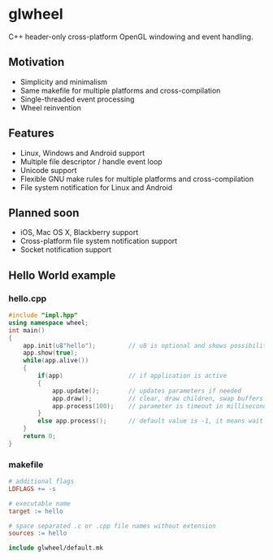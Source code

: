 # glwheel

C++ header-only cross-platform OpenGL windowing and event handling.

## Motivation

- Simplicity and minimalism
- Same makefile for multiple platforms and cross-compilation
- Single-threaded event processing
- Wheel reinvention

## Features

- Linux, Windows and Android support
- Multiple file descriptor / handle event loop
- Unicode support
- Flexible GNU make rules for multiple platforms and cross-compilation
- File system notification for Linux and Android

## Planned soon

- iOS, Mac OS X, Blackberry support
- Cross-platform file system notification support
- Socket notification support

## Hello World example

### hello.cpp

```cpp
#include "impl.hpp"
using namespace wheel;
int main()
{
    app.init(u8"hello");         // u8 is optional and shows possibility to use Unicode
    app.show(true);
    while(app.alive())
    {
        if(app)                  // if application is active
        {
            app.update();        // updates parameters if needed
            app.draw();          // clear, draw children, swap buffers
            app.process(100);    // parameter is timeout in milliseconds
        }
        else app.process();      // default value is -1, it means wait for next event
    }
    return 0;
}
```

### makefile

```makefile
# additional flags
LDFLAGS += -s

# executable name
target := hello

# space separated .c or .cpp file names without extension
sources	:= hello

include glwheel/default.mk
```
